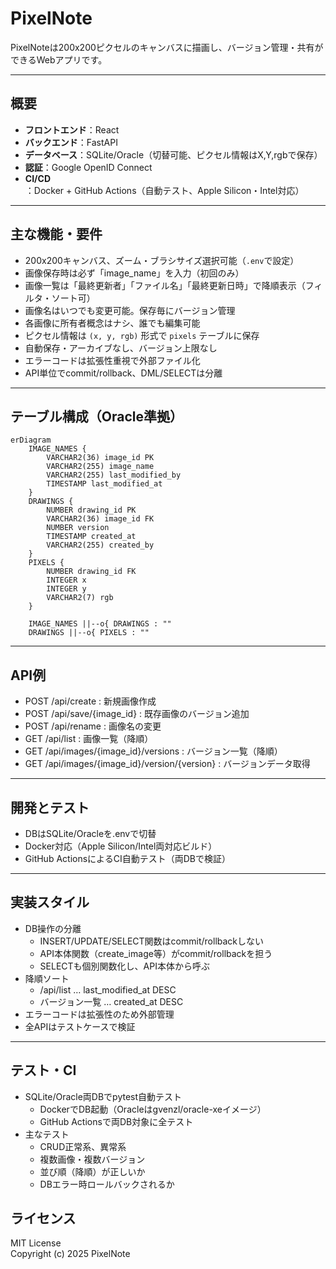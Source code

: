 # PixelNote

PixelNoteは200x200ピクセルのキャンバスに描画し、バージョン管理・共有ができるWebアプリです。

---

## 概要

- **フロントエンド**：React
- **バックエンド**：FastAPI
- **データベース**：SQLite/Oracle（切替可能、ピクセル情報はX,Y,rgbで保存）
- **認証**：Google OpenID Connect
- **CI/CD**：Docker + GitHub Actions（自動テスト、Apple Silicon・Intel対応）

---

## 主な機能・要件

- 200x200キャンバス、ズーム・ブラシサイズ選択可能（`.env`で設定）
- 画像保存時は必ず「image_name」を入力（初回のみ）
- 画像一覧は「最終更新者」「ファイル名」「最終更新日時」で降順表示（フィルタ・ソート可）
- 画像名はいつでも変更可能。保存毎にバージョン管理
- 各画像に所有者概念はナシ、誰でも編集可能
- ピクセル情報は `(x, y, rgb)` 形式で `pixels` テーブルに保存
- 自動保存・アーカイブなし、バージョン上限なし
- エラーコードは拡張性重視で外部ファイル化
- API単位でcommit/rollback、DML/SELECTは分離

---

## テーブル構成（Oracle準拠）

```mermaid
erDiagram
    IMAGE_NAMES {
        VARCHAR2(36) image_id PK
        VARCHAR2(255) image_name
        VARCHAR2(255) last_modified_by
        TIMESTAMP last_modified_at
    }
    DRAWINGS {
        NUMBER drawing_id PK
        VARCHAR2(36) image_id FK
        NUMBER version
        TIMESTAMP created_at
        VARCHAR2(255) created_by
    }
    PIXELS {
        NUMBER drawing_id FK
        INTEGER x
        INTEGER y
        VARCHAR2(7) rgb
    }

    IMAGE_NAMES ||--o{ DRAWINGS : ""
    DRAWINGS ||--o{ PIXELS : ""
```

---

## API例

- POST /api/create : 新規画像作成
- POST /api/save/{image_id} : 既存画像のバージョン追加
- POST /api/rename : 画像名の変更
- GET /api/list : 画像一覧（降順）
- GET /api/images/{image_id}/versions : バージョン一覧（降順）
- GET /api/images/{image_id}/version/{version} : バージョンデータ取得

---

## 開発とテスト

- DBはSQLite/Oracleを.envで切替
- Docker対応（Apple Silicon/Intel両対応ビルド）
- GitHub ActionsによるCI自動テスト（両DBで検証）

---

## 実装スタイル

- DB操作の分離
  - INSERT/UPDATE/SELECT関数はcommit/rollbackしない
  - API本体関数（create_image等）がcommit/rollbackを担う
  - SELECTも個別関数化し、API本体から呼ぶ
- 降順ソート
  - /api/list … last_modified_at DESC
  - バージョン一覧 … created_at DESC
- エラーコードは拡張性のため外部管理
- 全APIはテストケースで検証

---

## テスト・CI

- SQLite/Oracle両DBでpytest自動テスト
  - DockerでDB起動（Oracleはgvenzl/oracle-xeイメージ）
  - GitHub Actionsで両DB対象に全テスト
- 主なテスト
  - CRUD正常系、異常系
  - 複数画像・複数バージョン
  - 並び順（降順）が正しいか
  - DBエラー時ロールバックされるか


## ライセンス

MIT License  
Copyright (c) 2025 PixelNote